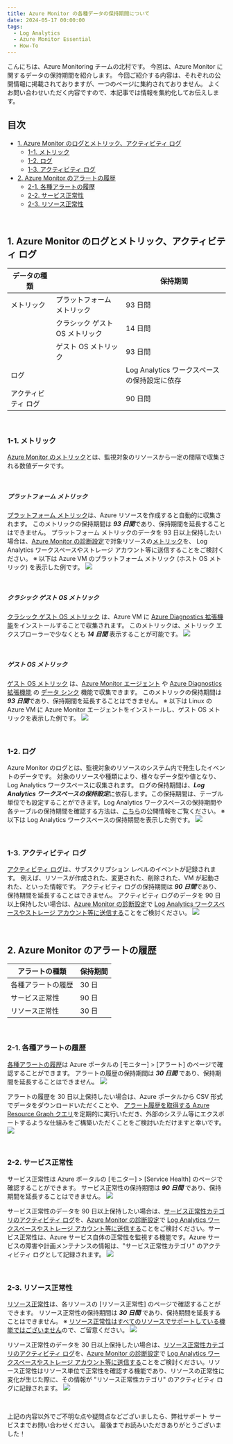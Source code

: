 ```yaml
---
title: Azure Monitor の各種データの保持期間について
date: 2024-05-17 00:00:00
tags:
  - Log Analytics
  - Azure Monitor Essential
  - How-To
---
```


こんにちは、Azure Monitoring チームの北村です。
今回は、Azure Monitor に関するデータの保持期間を紹介します。
今回ご紹介する内容は、それぞれの公開情報に掲載されておりますが、一つのページに集約されておりません。
よくお問い合わせいただく内容ですので、本記事では情報を集約化してお伝えします。


<!-- more -->
## 目次
- [1. Azure Monitor のログとメトリック、アクティビティ ログ](#1-Azure-Monitor-のログとメトリック、アクティビティ-ログ)
  - [1-1. メトリック](#1-1-メトリック)
  - [1-2. ログ](#1-2-ログ)
  - [1-3. アクティビティ ログ](#1-3-アクティビティ-ログ)
- [2. Azure Monitor のアラートの履歴](#2-Azure-Monitor-のアラートの履歴)
  - [2-1. 各種アラートの履歴](#2-1-各種アラートの履歴)
  - [2-2. サービス正常性](#2-2-サービス正常性)
  - [2-3. リソース正常性](#2-3-リソース正常性)

<br>

## 1. Azure Monitor のログとメトリック、アクティビティ ログ

| データの種類 |                                 | 保持期間                                 |
| ------------ | ------------------------------- | ---------------------------------------- |
| メトリック   | プラットフォーム メトリック    | 93 日間                                  |
|              | クラシック ゲスト OS メトリック | 14 日間                                  |
|              | ゲスト OS メトリック            | 93 日間                                  |
| ログ         |                                 | Log Analytics ワークスペースの保持設定に依存 |
| アクティビティ ログ        |                                 | 90 日間 |

<br>

### 1-1. メトリック
[Azure Monitor のメトリック](https://learn.microsoft.com/ja-jp/azure/azure-monitor/essentials/data-platform-metrics)とは、監視対象のリソースから一定の間隔で収集される数値データです。

<br>

##### プラットフォーム メトリック
[プラットフォーム メトリック](https://learn.microsoft.com/ja-jp/azure/azure-monitor/essentials/data-platform-metrics#platform-and-custom-metrics)は、Azure リソースを作成すると自動的に収集されます。
このメトリックの保持期間は ***93 日間***であり、保持期間を延長することはできません。
プラットフォーム メトリックのデータを 93 日以上保持したい場合は、[Azure Monitor の診断設定](https://learn.microsoft.com/ja-jp/azure/azure-monitor/essentials/diagnostic-settings?tabs=portal)で対象リソースの[メトリック](https://learn.microsoft.com/ja-jp/azure/azure-monitor/reference/supported-metrics/metrics-index)を、 Log Analytics ワークスペースやストレージ アカウント等に送信することをご検討ください。
※ 以下は Azure VM のプラットフォーム メトリック (ホスト OS メトリック) を表示した例です。
![](./MonitorRetentionPeriod/image07.png)

<br>

##### クラシック ゲスト OS メトリック
[クラシック ゲスト OS メトリック](https://learn.microsoft.com/ja-jp/azure/azure-monitor/essentials/data-platform-metrics#retention-of-metrics) は、Azure VM に [Azure Diagnostics 拡張機能](https://learn.microsoft.com/ja-jp/azure/azure-monitor/agents/diagnostics-extension-overview)をインストールすることで収集されます。
このメトリックは、メトリック エクスプローラーで少なくとも ***14 日間*** 表示することが可能です。
![](./MonitorRetentionPeriod/image08.png)

<br>

##### ゲスト OS メトリック
[ゲスト OS メトリック](https://learn.microsoft.com/ja-jp/azure/azure-monitor/essentials/data-platform-metrics#retention-of-metrics) は、[Azure Monitor エージェント](https://learn.microsoft.com/ja-jp/azure/azure-monitor/agents/agents-overview) や [Azure Diagnostics 拡張機能](https://learn.microsoft.com/ja-jp/azure/azure-monitor/agents/diagnostics-extension-overview) の [データ シンク](https://learn.microsoft.com/ja-jp/azure/azure-monitor/agents/diagnostics-extension-windows-install#overview) 機能で収集できます。
このメトリックの保持期間は ***93 日間***であり、保持期間を延長することはできません。
※ 以下は Linux の Azure VM に Azure Monitor エージェントをインストールし、ゲスト OS メトリックを表示した例です。
![](./MonitorRetentionPeriod/image09.png)


<br>

### 1-2. ログ
Azure Monitor のログとは、監視対象のリソースのシステム内で発生したイベントのデータです。
対象のリソースや種類により、様々なデータ型や値となり、Log Analytics ワークスペースに収集されます。
ログの保持期間は、***Log Analytics ワークスペースの保持設定***に依存します。この保持期間は、テーブル単位でも設定することができます。Log Analytics ワークスペースの保持期間や各テーブルの保持期間を確認する方法は、[こちら](https://learn.microsoft.com/ja-jp/azure/azure-monitor/logs/data-retention-archive?tabs=portal-3%2Cportal-1%2Cportal-2)の公開情報をご覧ください。
※ 以下は Log Analytics ワークスペースの保持期間を表示した例です。
![](./MonitorRetentionPeriod/image10.png)


<br>

### 1-3. アクティビティ ログ
[アクティビティ ログ](https://learn.microsoft.com/ja-jp/azure/azure-monitor/essentials/activity-log-insights#retention-period)は、サブスクリプション レベルのイベントが記録されます。
例えば、リソースが作成された、変更された、削除された、VM が起動された、といった情報です。
アクティビティ ログの保持期間は ***90 日間***であり、保持期間を延長することはできません。
アクティビティ ログのデータを 90 日以上保持したい場合は、[Azure Monitor の診断設定](https://learn.microsoft.com/ja-jp/azure/azure-monitor/essentials/diagnostic-settings?tabs=portal#activity-log-settings)で [Log Analytics ワークスペースやストレージ アカウント等に送信する](https://learn.microsoft.com/ja-jp/azure/azure-monitor/essentials/activity-log?tabs=powershell)ことをご検討ください。
![](./MonitorRetentionPeriod/image11.png)



<br>

## 2. Azure Monitor のアラートの履歴

| アラートの種類 | 保持期間 |
| -------------- | -------- |
| 各種アラートの履歴 | 30 日    |
| サービス正常性 | 90 日    |
| リソース正常性 | 30 日    |

<br>

### 2-1. 各種アラートの履歴
[各種アラートの履歴](https://learn.microsoft.com/ja-jp/azure/azure-monitor/alerts/alerts-manage-alert-instances#access-the-alerts-page)は Azure ポータルの [モニター] > [アラート] のページで確認することができます。
アラートの履歴の保持期間は ***30 日間*** であり、保持期間を延長することはできません。
![](./MonitorRetentionPeriod/image01.png)

アラートの履歴を 30 日以上保持したい場合は、Azure ポータルから CSV 形式でデータをダウンロードいただくことや、
[アラート履歴を取得する Azure Resource Graph クエリ](https://learn.microsoft.com/ja-jp/azure/azure-monitor/resource-graph-samples?tabs=azure-cli#view-recent-azure-monitor-alerts)を定期的に実行いただき、外部のシステム等にエクスポートするような仕組みをご構築いただくことをご検討いただけますと幸いです。
![](./MonitorRetentionPeriod/image02.png)

<br>

### 2-2. サービス正常性
サービス正常性は Azure ポータルの [モニター] > [Service Health] のページで確認することができます。
サービス正常性の保持期間は ***90 日間*** であり、保持期間を延長することはできません。
![](./MonitorRetentionPeriod/image03.png)

サービス正常性のデータを 90 日以上保持したい場合は、[サービス正常性カテゴリのアクティビティ ログ](https://learn.microsoft.com/ja-jp/azure/azure-monitor/essentials/activity-log-schema#service-health-category)を、[Azure Monitor の診断設定](https://learn.microsoft.com/ja-jp/azure/azure-monitor/essentials/diagnostic-settings?tabs=portal#activity-log-settings)で [Log Analytics ワークスペースやストレージ アカウント等に送信する](https://learn.microsoft.com/ja-jp/azure/azure-monitor/essentials/activity-log?tabs=powershell)ことをご検討ください。サービス正常性は、Azure サービス自体の正常性を監視する機能です。Azure サービスの障害や計画メンテナンスの情報は、"サービス正常性カテゴリ" のアクティビティ ログとして記録されます。
![](./MonitorRetentionPeriod/image04.png)

<br>

### 2-3. リソース正常性
[リソース正常性](https://learn.microsoft.com/ja-jp/azure/service-health/resource-health-overview#history-information)は、各リソースの [リソース正常性] のページで確認することができます。
リソース正常性の保持期間は ***30 日間*** であり、保持期間を延長することはできません。
※ [リソース正常性はすべてのリソースでサポートしている機能ではございません](https://jpazmon-integ.github.io/blog/AzureMonitorEssential/ResourceHealthAlert/#Q2-%E3%83%AA%E3%82%BD%E3%83%BC%E3%82%B9%E6%AD%A3%E5%B8%B8%E6%80%A7%E3%82%A2%E3%83%A9%E3%83%BC%E3%83%88%E3%81%AF%E3%80%81%E3%81%99%E3%81%B9%E3%81%A6%E3%81%AE%E3%83%AA%E3%82%BD%E3%83%BC%E3%82%B9%E3%81%A7%E8%A8%AD%E5%AE%9A%E3%81%A7%E3%81%8D%E3%81%BE%E3%81%99%E3%81%8B%E3%80%82)ので、ご留意ください。
![](./MonitorRetentionPeriod/image05.png)

リソース正常性のデータを 30 日以上保持したい場合は、[リソース正常性カテゴリのアクティビティ ログ](https://learn.microsoft.com/ja-jp/azure/azure-monitor/essentials/activity-log-schema#resource-health-category)を、[Azure Monitor の診断設定](https://learn.microsoft.com/ja-jp/azure/azure-monitor/essentials/diagnostic-settings?tabs=portal#activity-log-settings)で [Log Analytics ワークスペースやストレージ アカウント等に送信する](https://learn.microsoft.com/ja-jp/azure/azure-monitor/essentials/activity-log?tabs=powershell)ことをご検討ください。リソース正常性はリソース単位で正常性を確認する機能であり、リソースの正常性に変化が生じた際に、その情報が "リソース正常性カテゴリ" のアクティビティ ログに記録されます。
![](./MonitorRetentionPeriod/image06.png)

<br>

上記の内容以外でご不明な点や疑問点などございましたら、弊社サポート サービスまでお問い合わせください。
最後までお読みいただきありがとうございました！
